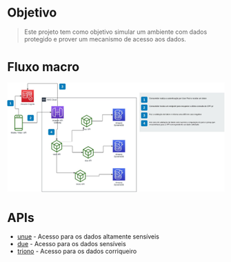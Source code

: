 # Objetivo
> Este projeto tem como objetivo simular um ambiente com dados protegido e 
> prover um mecanismo de acesso aos dados.

# Fluxo macro

![vault flow](.img/vault-flow.jpg)

# APIs
- [unue](unue/README.md) - Acesso para os dados altamente sensíveis
- [due](due/README.md) - Acesso para os dados sensíveis
- [triono](triono/README.md) - Acesso para os dados corriqueiro
